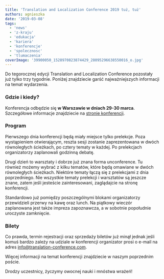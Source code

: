 ```yaml
---
title: 'Translation and Localization Conference 2019 tuż, tuż'
authors: agnieszka
date: '2019-03-08'
tags:
  - 'news'
  - 'z-kraju'
  - 'edukacja'
  - 'kariera'
  - 'konferencje'
  - 'spolecznosc'
  - 'tlumaczenia'
coverImage: '39900050_1528970823874429_28095296638550016_o.jpg'
---
```


Do tegorocznej edycji Translation and Localization Conference pozostały już
tylko trzy tygodnie. Poniżej znajdziecie garść najważniejszych informacji na
temat wydarzenia.

<!--truncate-->

### Gdzie i kiedy?

Konferencja odbędzie się **w Warszawie w dniach 29-30 marca**. Szczegółowe
informacje znajdziecie na
[stronie konferencji](https://www.translation-conference.com/).

### Program

Pierwszego dnia konferencji będą miały miejsce tylko prelekcje. Poza
wystąpieniem otwierającym, reszta sesji zostanie zaprezentowana w dwóch
równoległych ścieżkach, po cztery tematy w każdej. Po prelekcjach organizatorzy
zaplanowali godzinną debatę.

Drugi dzień to warsztaty i dobrze już znana forma unconference. Tu również
możemy wybrać z kilku tematów, które będą omawiane w dwóch równoległych
ścieżkach. Niektóre tematy łączą się z prelekcjami z dnia poprzedniego. Nie
wszystkie tematy prelekcji i warsztatów są jeszcze znane, zatem jeśli jesteście
zainteresowani, zaglądajcie na stronę konferencji.

Standardowo już pomiędzy poszczególnymi blokami organizatorzy przewidzieli
przerwy na kawę oraz lunch. Na piątkowy wieczór zaplanowana jest także impreza
zapoznawcza, a w sobotnie popołudnie uroczyste zamknięcie.

### Bilety

Co prawda, termin rejestracji oraz sprzedaży biletów już minął jednak jeśli
komuś bardzo zależy na udziale w konferencji organizator prosi o e-mail na adres
[info@translation-conference.com](mailto:info@translation-conference.com).

Więcej informacji na temat konferencji znajdziecie w naszym poprzednim poście.

Drodzy uczestnicy, życzymy owocnej nauki i mnóstwa wrażeń!
